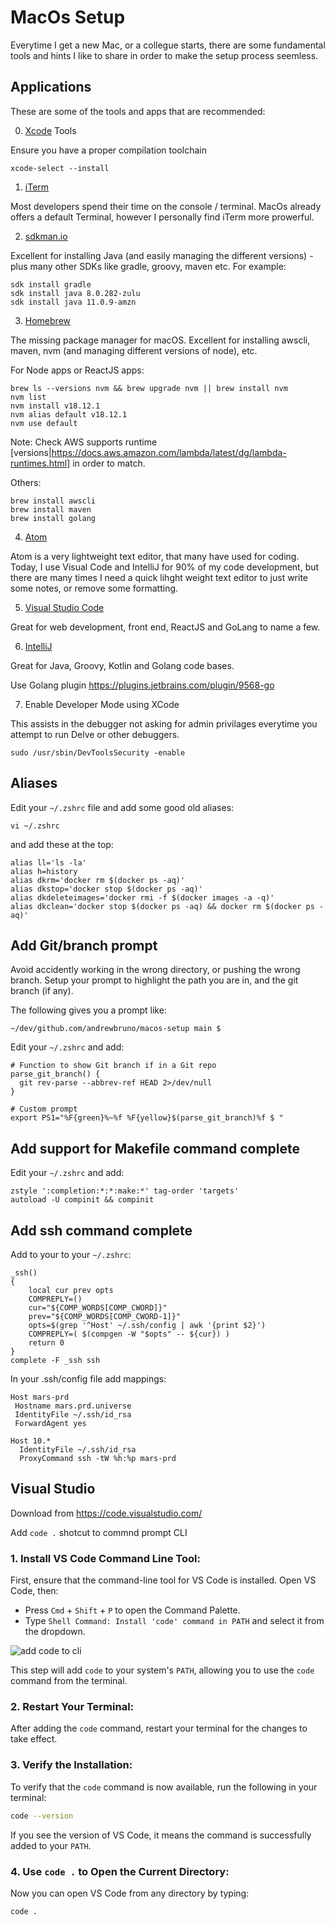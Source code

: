# MacOs Setup

Everytime I get a new Mac, or a collegue starts, there are some fundamental tools and hints I like to share in order to make the setup process seemless.

## Applications

These are some of the tools and apps that are recommended:

0. [Xcode](https://developer.apple.com/xcode/) Tools

Ensure you have a proper compilation toolchain
```
xcode-select --install
```

1. [iTerm](https://www.iterm2.com/)

Most developers spend their time on the console / terminal.  MacOs already offers a default Terminal, however I personally find iTerm more prowerful.

2. [sdkman.io](https://sdkman.io/install)

Excellent for installing Java (and easily managing the different versions) - plus many other SDKs like gradle, groovy, maven etc.  For example:

```
sdk install gradle
sdk install java 8.0.282-zulu
sdk install java 11.0.9-amzn
```

3. [Homebrew](https://brew.sh/)

The missing package manager for macOS.  Excellent for installing awscli, maven, nvm (and managing different versions of node), etc.

For Node apps or ReactJS apps:
```
brew ls --versions nvm && brew upgrade nvm || brew install nvm
nvm list
nvm install v18.12.1
nvm alias default v18.12.1
nvm use default
```

Note: Check AWS supports runtime [versions|https://docs.aws.amazon.com/lambda/latest/dg/lambda-runtimes.html] in order to match.

Others:
```
brew install awscli
brew install maven
brew install golang
```

4. [Atom](https://atom.io/)

Atom is a very lightweight text editor, that many have used for coding.  Today, I use Visual Code and IntelliJ for 90% of my code development, but there are many times I need a quick lihght weight text editor to just write some notes, or remove some formatting.

5. [Visual Studio Code](https://code.visualstudio.com/)

Great for web development, front end, ReactJS and GoLang to name a few.

6. [IntelliJ](https://www.jetbrains.com/idea/)

Great for Java, Groovy, Kotlin and Golang code bases.

Use Golang plugin https://plugins.jetbrains.com/plugin/9568-go

7. Enable Developer Mode using XCode

This assists in the debugger not asking for admin privilages everytime you attempt to run Delve or other debuggers.

```
sudo /usr/sbin/DevToolsSecurity -enable
```

## Aliases

Edit your `~/.zshrc` file and add some good old aliases:

`vi ~/.zshrc`

and add these at the top:

```
alias ll='ls -la'
alias h=history
alias dkrm='docker rm $(docker ps -aq)'
alias dkstop='docker stop $(docker ps -aq)'
alias dkdeleteimages='docker rmi -f $(docker images -a -q)'
alias dkclean='docker stop $(docker ps -aq) && docker rm $(docker ps -aq)'
```

## Add Git/branch prompt

Avoid accidently working in the wrong directory, or pushing the wrong branch. Setup your prompt to highlight the path you are in, and the git branch (if any).

The following gives you a prompt like:

```~/dev/github.com/andrewbruno/macos-setup main $```

Edit your `~/.zshrc` and add:

```
# Function to show Git branch if in a Git repo
parse_git_branch() {
  git rev-parse --abbrev-ref HEAD 2>/dev/null
}

# Custom prompt
export PS1="%F{green}%~%f %F{yellow}$(parse_git_branch)%f $ "
```

## Add support for Makefile command complete

Edit your `~/.zshrc` and add:

```
zstyle ':completion:*:*:make:*' tag-order 'targets'
autoload -U compinit && compinit
```

## Add ssh command complete

Add to your to your `~/.zshrc`:

```
_ssh()
{
    local cur prev opts
    COMPREPLY=()
    cur="${COMP_WORDS[COMP_CWORD]}"
    prev="${COMP_WORDS[COMP_CWORD-1]}"
    opts=$(grep '^Host' ~/.ssh/config | awk '{print $2}')
    COMPREPLY=( $(compgen -W "$opts" -- ${cur}) )
    return 0
}
complete -F _ssh ssh
```

In your .ssh/config file add mappings:

```
Host mars-prd
 Hostname mars.prd.universe
 IdentityFile ~/.ssh/id_rsa
 ForwardAgent yes

Host 10.*
  IdentityFile ~/.ssh/id_rsa
  ProxyCommand ssh -tW %h:%p mars-prd
```

## Visual Studio

Download from https://code.visualstudio.com/

Add `code .` shotcut to commnd prompt CLI

### 1. **Install VS Code Command Line Tool**:
First, ensure that the command-line tool for VS Code is installed. Open VS Code, then:

- Press `Cmd` + `Shift` + `P` to open the Command Palette.
- Type `Shell Command: Install 'code' command in PATH` and select it from the dropdown.

![add code to cli](images/add-code-to-cli.png)

This step will add `code` to your system's `PATH`, allowing you to use the `code` command from the terminal.

### 2. **Restart Your Terminal**:
After adding the `code` command, restart your terminal for the changes to take effect.

### 3. **Verify the Installation**:
To verify that the `code` command is now available, run the following in your terminal:

```bash
code --version
```

If you see the version of VS Code, it means the command is successfully added to your `PATH`.

### 4. **Use `code .` to Open the Current Directory**:
Now you can open VS Code from any directory by typing:

```bash
code .
```
